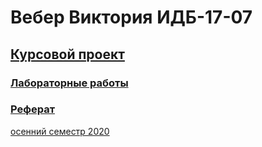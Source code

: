 # Вебер Виктория ИДБ-17-07
## [Курсовой проект](https://github.com/viveber/VeberVA/wiki/Курсовой-проект)
### [Лабораторные работы]()
### [Реферат]()
[осенний семестр 2020](https://github.com/viveber/VeberVA/blob/main/fall2020.md)
